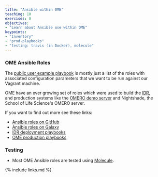 ```yaml
---
title: "Ansible within OME"
teaching: 10
exercises: 0
objectives:
- "Learn about Ansible use within OME"
keypoints:
- "Inventory"
- "prod-playbooks"
- "testing: travis (in Docker), molecule"
---
```



### OME Ansible Roles

The [public user example playbook](https://github.com/ome/ansible-example-omero-public-user) is mostly just a list of the roles with associated configuration parameters that we want to be run against our Vagrant machine.

OME have an ever growing set of roles which were used to build the [IDR](https://idr.openmicroscopy.org/), and production systems like the [OMERO demo server](https://demo.openmicroscopy.org/) and Nightshade, the School of Life Science's OMERO server.

If you want to find out more see these links:
- [Ansible roles on GitHub](https://github.com/search?utf8=%E2%9C%93&q=org%3Aome+ansible-role&type=)
- [Ansible roles on Galaxy](https://galaxy.ansible.com/ome)
- [IDR deployment playbooks](https://github.com/IDR/deployment/)
- [OME production playbooks](https://github.com/ome/prod-playbooks)

### Testing

* Most OME Ansible roles are tested using [Molecule](https://github.com/ome/ome-ansible-molecule).


{% include links.md %}
